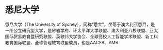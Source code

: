 # 悉尼大学

悉尼大学（The University of Sydney），简称“悉大”，坐落于澳大利亚悉尼，是一所公立研究型大学，是砂岩学府、环太平洋大学联盟、澳大利亚八校联盟、亚太国际贸易教育暨研究联盟、英联邦大学协会、全球高校人工智能学术联盟、新工科教育国际联盟、全球管理教育联盟成员，也是AACSB、AMB